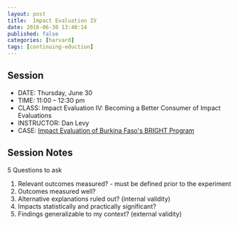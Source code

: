 ```yaml
---
layout: post
title:  Impact Evaluation IV
date: 2016-06-30 13:40:14
published: false
categories: [harvard]
tags: [continuing-eduction]
---
```



## Session

- DATE: Thursday, June 30
- TIME: 11:00 – 12:30 pm
- CLASS: Impact Evaluation IV: Becoming a Better Consumer of Impact Evaluations
- INSTRUCTOR: Dan Levy
- CASE: [Impact Evaluation of Burkina Faso's BRIGHT Program](https://www.dropbox.com/s/2n9i98t3y4958z5/levy_d_-_impact_evaluation_on_burkina_faso_bright_june_12_2009.pdf?dl=0)


## Session Notes

5 Questions to ask

1. Relevant outcomes measured? - must be defined prior to the experiment
2. Outcomes measured well?
3. Alternative explanations ruled out? (internal validity)
4. Impacts statistically and practically significant?
5. Findings generalizable to my context? (external validity)













